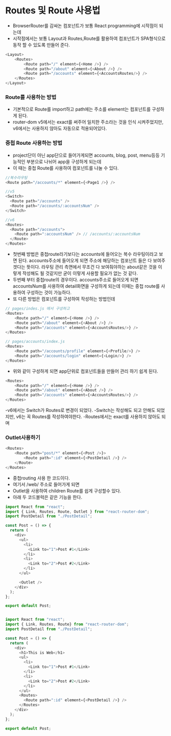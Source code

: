 # Routes 및 Route 사용법  
- BrowserRouter를 감싸논 컴포넌트가 보통 React programming에 시작점이 되는데 
- 시작점에서는 보통 Layout과 Routes,Route를 활용하여 컴포넌트가 SPA형식으로 동작 할 수 있도록 만들어 준다.

```js 
<Layout>
    <Routes>
        <Route path="/" element={<Home />} />
        <Route path="/about" element={<About />} />
        <Route path="/accounts" element={<AccountsRoutes/>} />
    </Routes>
</Layout>
```
### Route를 사용하는 방법
- 기본적으로 Route를 import하고 path에는 주소를 element는 컴포넌트를 구성하게 된다.
- router-dom v5에서는 exact를 써주어 일치한 주소라는 것을 인식 시켜주었지만, v6에서는 사용하지 않아도 자동으로 적용되어있다.

### 중첩 Route 사용하는 방법
- project단이 아닌 app단으로 들어가게되면 accounts, blog, post, menu등등 기능적인 부분으로 나뉘어 app을 구성하게 되는데 
- 이 때는 중첩 Route를 사용하여 컴포넌트를 나눌 수 있다.
```js
//복수라우팅
<Route path="/accounts/*" element={<Page1 />} />

//v5
<Switch>
  <Route path="/accounts" />
  <Route path="/accounts/:accountsNum" />
</Switch>

//v6
<Routes>
  <Route path="/accounts">
    <Route path=":accountsNum" /> // /accounts/:accountsNum
  </Route>
</Routes>
```
- 첫번째 방법은 중첩route라기보다는 accounts에 들어오는 복수 라우팅이라고 보면 된다. accounts주소에 들어오게 되면 주소에 해당하는 컴포넌트 들은 다 보여주겟다는 뜻이다. 라우팅 관리 측면에서 무조건 다 보여줘야하는 about같은 것을 이렇게 작성해도 될 것같지만 굳이 이렇게 사용할 필요가 없는 것 같다.
- 두번째 부터 중첩route의 경우이다. accounts주소로 들어오게 되면 accountsNum를 사용하여 detail화면을 구성하게 되는데 이때는 중첩 route를 사용하여 구성하는 것이 가능하다.
- 또 다른 방법은 컴포넌트를 구성하여 작성하는 방법인데
```js 
// pages/indes.js 에서 구성하고 
<Routes>
    <Route path="/" element={<Home />} />
    <Route path="/about" element={<About />} />
    <Route path="/accounts" element={<AccountsRoutes/>} />
</Routes>

// pages/accounts/index.js
<Routes>
    <Route path="/accounts/profile" element={<Profile/>} />
    <Route path="/accounts/login" element={<Login/>} />
</Routes>
```
- 위와 같이 구성하게 되면 app단위로 컴포넌트들을 만들어 관리 하기 쉽게 된다.

```js
<Routes>
    <Route path="/" element={<Home />} />
    <Route path="/about" element={<About />} />
    <Route path="/accounts" element={<AccountsRoutes/>} />
</Routes>
```
-v6에서는 Switch가 Routes로 변경이 되었다.
-Switch는 작성해도 되고 안해도 되었지만, v6는 꼭 Routes를 작성하여야한다.
-Routes에서는 exact를 사용하지 않아도 되며


### Outlet사용하기 
```js
<Routes>
    <Route path="post/*" element={<Post />}>
        <Route path=":id" element={<PostDetail />} />
    </Route>
</Routes>
```
- 중첩routing 사용 한 코드이다.
- 여기서 /web/ 주소로 들어가게 되면
- Outlet을 사용하여 children Route를 쉽게 구성할수 있다.
- 아래 두 코드블럭은 같은 기능을 한다.
```js
import React from "react";
import { Link, Routes, Route, Outlet } from "react-router-dom";
import PostDetail from "./PostDetail";

const Post = () => {
  return (
    <div>
      <ul>
        <li>
          <Link to="1">Post #1</Link>
        </li>
        <li>
          <Link to="2">Post #2</Link>
        </li>
      </ul>

      <Outlet />
    </div>
  );
};

export default Post;
```
```js

import React from "react";
import { Link, Routes, Route} from "react-router-dom";
import PostDetail from "./PostDetail";

const Post = () => {
  return (
    <div>
      <h1>This is Web</h1>
      <ul>
        <li>
          <Link to="1">Post #1</Link>
        </li>
        <li>
          <Link to="2">Post #2</Link>
        </li>
      </ul>
      <Routes>
        <Route path=":id" element={<PostDetail />} />
      </Routes>
    </div>
  );
};

export default Post;
```